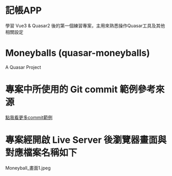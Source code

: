 # 記帳APP

學習 Vue3 & Quasar2 後的第一個練習專案，主用來熟悉操作Quasar工具及其他相關設定

# Moneyballs (quasar-moneyballs)

A Quasar Project

# 專案中所使用的 Git commit 範例參考來源
[點我看更多commit範例](https://wadehuanglearning.blogspot.com/2019/05/commit-commit-commit-why-what-commit.html)

# 專案經開啟 Live Server 後瀏覽器畫面與對應檔案名稱如下
Moneyball_畫面1.jpeg
